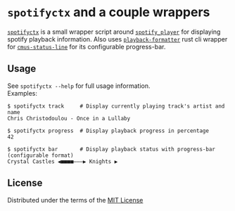 # `spotifyctx` and a couple wrappers

[`spotifyctx`] is a small wrapper script around [`spotify_player`]
for displaying spotify playback information.
Also uses [`playback-formatter`] rust cli wrapper for
[`cmus-status-line`] for its configurable progress-bar.

## Usage
See `spotifyctx --help` for full usage information.  
Examples:  
```
$ spotifyctx track     # Display currently playing track's artist and name
Chris Christodoulou - Once in a Lullaby

$ spotifyctx progress  # Display playback progress in percentage
42

$ spotifyctx bar       # Display playback status with progress-bar (configurable format)
Crystal Castles ◀■■■■———▶ Knights ▶
```

## License
Distributed under the terms of the [MIT License](./LICENSE)

[`spotifyctx`]: https://github.com/Noah2610/spotifyctx
[`spotify_player`]: https://github.com/aome510/spotify-player
[`playback-formatter`]: ./playback-formatter
[`cmus-status-line`]: https://github.com/Noah2610/cmus-status-line
